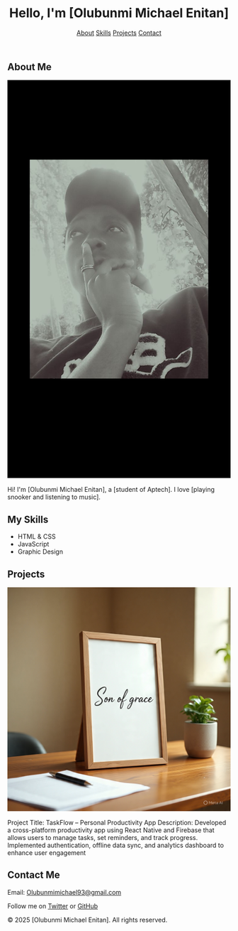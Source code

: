 <html lang="en">
<head>
  <meta charset="UTF-8">
  <meta name="viewport" content="width=device-width, initial-scale=1.0">
  <title>About Me - [Olubunmi Michael Enitan]</title>
  <link rel="stylesheet" href="Mywebsites.css">
</head>
<body>

  <header>
    <h1>Hello, I'm <span>[Olubunmi Michael Enitan]</span></h1>
    <nav>
      <a href="#about">About</a>
      <a href="#skills">Skills</a>
      <a href="#projects">Projects</a>
      <a href="#contact">Contact</a>
    </nav>
  </header>

  <section id="about">
    <h2>About Me</h2>
    <img src="image copy.png" alt="Profile picture">
    <p>Hi! I'm [Olubunmi Michael Enitan], a [student of Aptech]. I love [playing snooker and listening to music].</p>
  </section>

  <section id="skills">
    <h2>My Skills</h2>
    <ul>
      <li>HTML & CSS</li>
      <li>JavaScript</li>
      <li>Graphic Design</li>
    </ul>
  </section>

  <section id="projects">
    <h2>Projects</h2>
    <div class="project">
      <img src="image copy 2.png" alt="Project 1">
      <p>Project Title: TaskFlow – Personal Productivity App
Description:
Developed a cross-platform productivity app using React Native and Firebase that allows users to manage tasks, set reminders, and track progress. Implemented authentication, offline data sync, and analytics dashboard to enhance user engagement</p>
    </div>
  </section>

  <section id="contact">
    <h2>Contact Me</h2>
    <p>Email: <a href="mailto:youremail@example.com">Olubunmimichael93@gmail.com</a></p>
    <p>Follow me on <a href="https://twitter.com/">Twitter</a> or <a href="https://github.com/">GitHub</a></p>
  </section>

  <footer>
    <p>© 2025 [Olubunmi Michael Enitan]. All rights reserved.</p>
  </footer>

</body>
</html>

